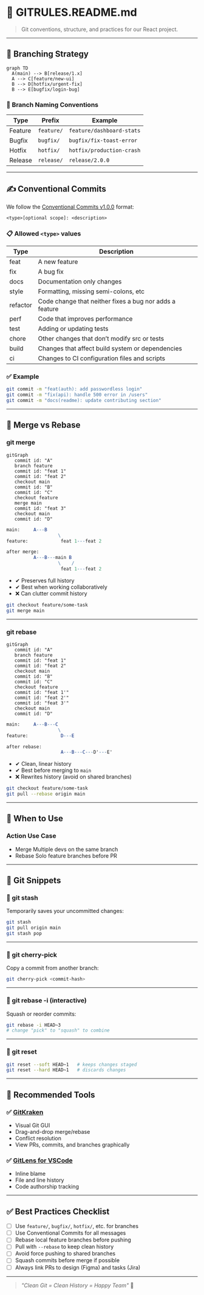 # 📘 GITRULES.README.md

> Git conventions, structure, and practices for our React project.

---

## 🧭 Branching Strategy

```mermaid
graph TD
  A(main) --> B[release/1.x]
  A --> C[feature/new-ui]
  B --> D[hotfix/urgent-fix]
  B --> E[bugfix/login-bug]
```

### 📌 Branch Naming Conventions

| Type    | Prefix     | Example                   |
| ------- | ---------- | ------------------------- |
| Feature | `feature/` | `feature/dashboard-stats` |
| Bugfix  | `bugfix/`  | `bugfix/fix-toast-error`  |
| Hotfix  | `hotfix/`  | `hotfix/production-crash` |
| Release | `release/` | `release/2.0.0`           |

---

## ✍️ Conventional Commits

We follow the [Conventional Commits v1.0.0](https://www.conventionalcommits.org/en/v1.0.0/#summary) format:

```
<type>[optional scope]: <description>
```

### 📋 Allowed `<type>` values

| Type     | Description                                             |
| -------- | ------------------------------------------------------- |
| feat     | A new feature                                           |
| fix      | A bug fix                                               |
| docs     | Documentation only changes                              |
| style    | Formatting, missing semi-colons, etc                    |
| refactor | Code change that neither fixes a bug nor adds a feature |
| perf     | Code that improves performance                          |
| test     | Adding or updating tests                                |
| chore    | Other changes that don’t modify src or tests            |
| build    | Changes that affect build system or dependencies        |
| ci       | Changes to CI configuration files and scripts           |

### ✅ Example

```bash
git commit -m "feat(auth): add passwordless login"
git commit -m "fix(api): handle 500 error in /users"
git commit -m "docs(readme): update contributing section"
```

---

## 🔁 Merge vs Rebase

### git merge

```mermaid
gitGraph
   commit id: "A"
   branch feature
   commit id: "feat 1"
   commit id: "feat 2"
   checkout main
   commit id: "B"
   commit id: "C"
   checkout feature
   merge main
   commit id: "feat 3"
   checkout main
   commit id: "D"
```
```mathematica
main:     A---B
                   \
feature:            feat 1---feat 2

after merge:
          A---B---main B
                   \    /
                    feat 1---feat 2

```

* ✔ Preserves full history  
* ✔ Best when working collaboratively  
* ❌ Can clutter commit history  

```bash
git checkout feature/some-task
git merge main
```

---

### git rebase

```mermaid
gitGraph
   commit id: "A"
   branch feature
   commit id: "feat 1"
   commit id: "feat 2"
   checkout main
   commit id: "B"
   commit id: "C"
   checkout feature
   commit id: "feat 1'"
   commit id: "feat 2'"
   commit id: "feat 3'"
   checkout main
   commit id: "D"
```

```mathematica
main:     A---B---C
                   \
feature:            D---E

after rebase:
                    A---B---C---D'---E'

```

* ✔ Clean, linear history  
* ✔ Best before merging to `main`  
* ❌ Rewrites history (avoid on shared branches)  

```bash
git checkout feature/some-task
git pull --rebase origin main
```

---

## 🧠 When to Use
### Action	Use Case
* Merge	Multiple devs on the same branch
* Rebase	Solo feature branches before PR

---

## 🧩 Git Snippets

### 🧙 git stash

Temporarily saves your uncommitted changes:

```bash
git stash
git pull origin main
git stash pop
```

---

### 🍒 git cherry-pick

Copy a commit from another branch:

```bash
git cherry-pick <commit-hash>
```

---

### 🔂 git rebase -i (interactive)

Squash or reorder commits:

```bash
git rebase -i HEAD~3
# change "pick" to "squash" to combine
```

---

### 🧽 git reset

```bash
git reset --soft HEAD~1   # keeps changes staged
git reset --hard HEAD~1   # discards changes
```

---

## 🔧 Recommended Tools

### ✅ [GitKraken](https://www.gitkraken.com/)

* Visual Git GUI  
* Drag-and-drop merge/rebase  
* Conflict resolution  
* View PRs, commits, and branches graphically  

### ✅ [GitLens for VSCode](https://gitlens.amod.io/)

* Inline blame  
* File and line history  
* Code authorship tracking  

---

## ✅ Best Practices Checklist

* [ ] Use `feature/`, `bugfix/`, `hotfix/`, etc. for branches  
* [ ] Use Conventional Commits for all messages  
* [ ] Rebase local feature branches before pushing  
* [ ] Pull with `--rebase` to keep clean history  
* [ ] Avoid force pushing to shared branches  
* [ ] Squash commits before merge if possible  
* [ ] Always link PRs to design (Figma) and tasks (Jira)  

---

> _"Clean Git = Clean History = Happy Team"_ 🎯
